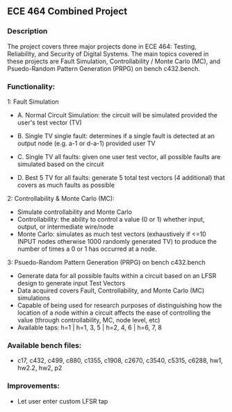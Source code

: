 ## ECE 464 Combined Project

### Description
The project covers three major projects done in ECE 464: Testing, Reliability, and Security of Digital Systems. The main topics covered in these projects are Fault Simulation, Controllability / Monte Carlo (MC), and Psuedo-Random Pattern Generation (PRPG) on bench c432.bench.

### Functionality: 
1: Fault Simulation
- A. Normal Circuit Simulation: the circuit will be simulated provided the user's test vector (TV)

- B. Single TV single fault: determines if a single fault is detected at an output node (e.g. a-1 or d-a-1) provided user TV

- C. Single TV all faults: given one user test vector, all possible faults are simulated based on the circuit

- D. Best 5 TV for all faults: generate 5 total test vectors (4 additional) that covers as much faults as possible

2: Controllability & Monte Carlo (MC): 
- Simulate controllability and Monte Carlo
- Controllability: the ability to control a value (0 or 1) whether input, output, or intermediate wire/node
- Monte Carlo: simulates as much test vectors (exhaustively if <=10 INPUT nodes otherwise 1000 randomly generated TV) to produce the number of times a 0 or 1 has occurred at a node.

3: Psuedo-Random Pattern Generation (PRPG) on bench c432.bench
- Generate data for all possible faults within a circuit based on an LFSR design to generate input Test Vectors 
- Data acquired covers Fault, Controllability, and Monte Carlo (MC) simulations
- Capable of being used for research purposes of distinguishing how the location of a node within a circuit affects the ease of controlling the value (through controllability, MC, node level, etc)
- Available taps: h=1 | h=1, 3, 5 | h=2, 4, 6 | h=6, 7, 8


### Available bench files: 
- c17, c432, c499, c880, c1355, c1908, c2670, c3540, c5315, c6288, hw1, hw2.2, hw2, p2


### Improvements:
- Let user enter custom LFSR tap 
